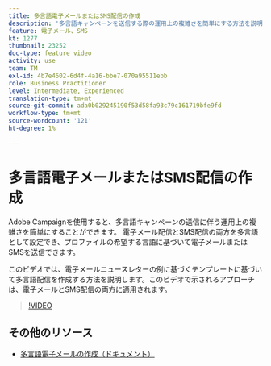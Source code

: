 ```yaml
---
title: 多言語電子メールまたはSMS配信の作成
description: '多言語キャンペーンを送信する際の運用上の複雑さを簡単にする方法を説明します。 '
feature: 電子メール、SMS
kt: 1277
thumbnail: 23252
doc-type: feature video
activity: use
team: TM
exl-id: 4b7e4602-6d4f-4a16-bbe7-070a95511ebb
role: Business Practitioner
level: Intermediate, Experienced
translation-type: tm+mt
source-git-commit: ada0b029245190f53d58fa93c79c161719bfe9fd
workflow-type: tm+mt
source-wordcount: '121'
ht-degree: 1%

---
```


# 多言語電子メールまたはSMS配信の作成

Adobe Campaignを使用すると、多言語キャンペーンの送信に伴う運用上の複雑さを簡単にすることができます。 電子メール配信とSMS配信の両方を多言語として設定でき、プロファイルの希望する言語に基づいて電子メールまたはSMSを送信できます。

このビデオでは、電子メールニュースレターの例に基づくテンプレートに基づいて多言語配信を作成する方法を説明します。このビデオで示されるアプローチは、電子メールとSMS配信の両方に適用されます。

>[!VIDEO](https://video.tv.adobe.com/v/23252?quality=12)

## その他のリソース

* [多言語電子メールの作成（ドキュメント）](https://docs.adobe.com/content/help/en/campaign-standard/using/communication-channels/email-messages/creating-a-multilingual-email.html)
